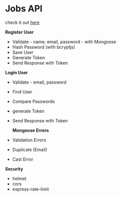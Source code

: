 # Jobs API
check it out [here](https://jobs-api-docs-4s4o.onrender.com)

**Register User**

-   Validate - name, email, password - with Mongoose
-   Hash Password (with bcryptjs)
-   Save User
-   Generate Token
-   Send Response with Token

**Login User**

-   Validate - email, password
-   Find User
-   Compare Passwords
-   generate Token
-   Send Response with Token

    **Mongoose Errors**

-   Validation Errors
-   Duplicate (Email)
-   Cast Error

**Security**

-   helmet
-   cors
-   express-rate-limit
